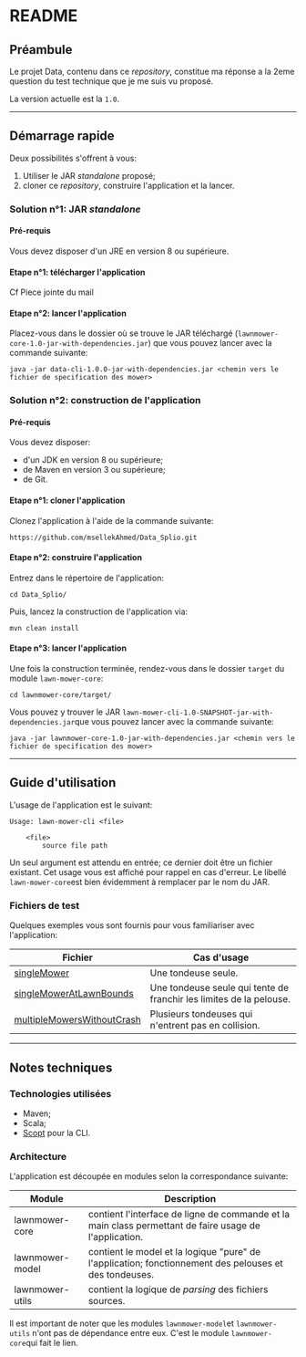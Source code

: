 # README #

## Préambule ##

Le projet Data, contenu dans ce *repository*, constitue ma réponse a la 2eme question du test technique que je me suis vu proposé.

La version actuelle est la `1.0`.

---

## Démarrage rapide ##
Deux possibilités s'offrent à vous:

1. Utiliser le JAR *standalone* proposé;
2. cloner ce *repository*, construire l'application et la lancer.

### Solution n°1: JAR *standalone* ###
#### Pré-requis ####
Vous devez disposer d'un JRE en version 8 ou supérieure.
#### Etape n°1: télécharger l'application ####
Cf Piece jointe du mail
#### Etape n°2: lancer l'application ####
Placez-vous dans le dossier où se trouve le JAR téléchargé (`lawnmower-core-1.0-jar-with-dependencies.jar`) que vous pouvez lancer avec la commande suivante:

	java -jar data-cli-1.0.0-jar-with-dependencies.jar <chemin vers le fichier de specification des mower>


### Solution n°2: construction de l'application ###
#### Pré-requis ####
Vous devez disposer:

* d'un JDK en version 8 ou supérieure;
* de Maven en version 3 ou supérieure;
* de Git.

#### Etape n°1: cloner l'application ####
Clonez l'application à l'aide de la commande suivante:

	https://github.com/msellekAhmed/Data_Splio.git

#### Etape n°2: construire l'application ####
Entrez dans le répertoire de l'application:

	cd Data_Splio/

Puis, lancez la construction de l'application via:

	mvn clean install

#### Etape n°3: lancer l'application ####
Une fois la construction terminée, rendez-vous dans le dossier `target` du module `lawn-mower-core`:

	cd lawnmower-core/target/

Vous pouvez y trouver le JAR `lawn-mower-cli-1.0-SNAPSHOT-jar-with-dependencies.jar`que vous pouvez lancer avec la commande suivante:

	java -jar lawnmower-core-1.0-jar-with-dependencies.jar <chemin vers le fichier de specification des mower>

---
## Guide d'utilisation ##
L'usage de l'application est le suivant:

	Usage: lawn-mower-cli <file>

  		<file>
        	source file path

Un seul argument est attendu en entrée; ce dernier doit être un fichier existant. Cet usage vous est affiché pour rappel en cas d'erreur. Le libellé `lawn-mower-core`est bien évidemment à remplacer par le nom du JAR.
### Fichiers de test
Quelques exemples vous sont fournis pour vous familiariser avec l'application:

Fichier | Cas d'usage
--------|------------
[singleMower](https://github.com/msellekAhmed/Lawn_Mower/blob/master/lawnmower-core/src/main/resources/singleMower)|Une tondeuse seule.
[singleMowerAtLawnBounds](https://github.com/msellekAhmed/Lawn_Mower/blob/master/lawnmower-core/src/main/resources/singleMowerAtLawnBounds)|Une tondeuse seule qui tente de franchir les limites de la pelouse.
[multipleMowersWithoutCrash](https://github.com/msellekAhmed/Lawn_Mower/blob/master/lawnmower-core/src/main/resources/multipleMowersWithoutCrash)|Plusieurs tondeuses qui n'entrent pas en collision.

---
## Notes techniques ##
### Technologies utilisées ###

* Maven;
* Scala;
* [Scopt](https://github.com/scopt/scopt) pour la CLI.

### Architecture ###
L'application est découpée en modules selon la correspondance suivante:

Module            | Description
------------------|------
lawnmower-core    | contient l'interface de ligne de commande et la main class permettant de faire usage de l'application.
lawnmower-model   | contient le model et la logique "pure" de l'application; fonctionnement des pelouses et des tondeuses.
lawnmower-utils   | contient la logique de *parsing* des fichiers sources.


Il est important de noter que les modules `lawnmower-model`et `lawnmower-utils` n'ont pas de dépendance entre eux. C'est le module `lawnmower-core`qui fait le lien.

